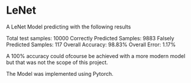 # LeNet
A LeNet Model predicting with the following results

Total test samples: 10000
Correctly Predicted Samples: 9883
Falsely Predicted Samples: 117
Overall Accuracy: 98.83%
Overall Error: 1.17%

A 100% accuracy could ofcourse be achieved with a more modern model but that was not the scope of this project.

The Model was implemented using Pytorch.
